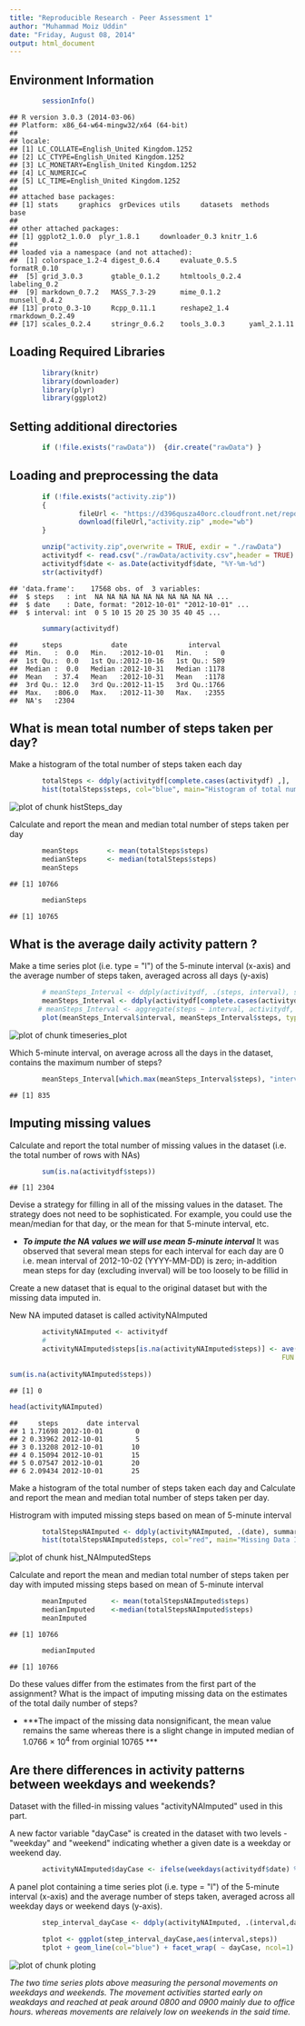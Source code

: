 ```yaml
---
title: "Reproducible Research - Peer Assessment 1"
author: "Muhammad Moiz Uddin"
date: "Friday, August 08, 2014"
output: html_document
---
```



Environment Information
---


```r
        sessionInfo()
```

```
## R version 3.0.3 (2014-03-06)
## Platform: x86_64-w64-mingw32/x64 (64-bit)
## 
## locale:
## [1] LC_COLLATE=English_United Kingdom.1252 
## [2] LC_CTYPE=English_United Kingdom.1252   
## [3] LC_MONETARY=English_United Kingdom.1252
## [4] LC_NUMERIC=C                           
## [5] LC_TIME=English_United Kingdom.1252    
## 
## attached base packages:
## [1] stats     graphics  grDevices utils     datasets  methods   base     
## 
## other attached packages:
## [1] ggplot2_1.0.0  plyr_1.8.1     downloader_0.3 knitr_1.6     
## 
## loaded via a namespace (and not attached):
##  [1] colorspace_1.2-4 digest_0.6.4     evaluate_0.5.5   formatR_0.10    
##  [5] grid_3.0.3       gtable_0.1.2     htmltools_0.2.4  labeling_0.2    
##  [9] markdown_0.7.2   MASS_7.3-29      mime_0.1.2       munsell_0.4.2   
## [13] proto_0.3-10     Rcpp_0.11.1      reshape2_1.4     rmarkdown_0.2.49
## [17] scales_0.2.4     stringr_0.6.2    tools_3.0.3      yaml_2.1.11
```
              
Loading Required Libraries 
---


```r
        library(knitr)
        library(downloader)
        library(plyr)
        library(ggplot2)
```



Setting additional directories
---


```r
        if (!file.exists("rawData"))  {dir.create("rawData") }
```


Loading and preprocessing the data
---


```r
        if (!file.exists("activity.zip"))  
        { 
                 fileUrl <- "https://d396qusza40orc.cloudfront.net/repdata%2Fdata%2Factivity.zip" 
                 download(fileUrl,"activity.zip" ,mode="wb")
        }

        unzip("activity.zip",overwrite = TRUE, exdir = "./rawData")
        activitydf <- read.csv("./rawData/activity.csv",header = TRUE)
        activitydf$date <- as.Date(activitydf$date, "%Y-%m-%d")
        str(activitydf)
```

```
## 'data.frame':	17568 obs. of  3 variables:
##  $ steps   : int  NA NA NA NA NA NA NA NA NA NA ...
##  $ date    : Date, format: "2012-10-01" "2012-10-01" ...
##  $ interval: int  0 5 10 15 20 25 30 35 40 45 ...
```

```r
        summary(activitydf)
```

```
##      steps            date               interval   
##  Min.   :  0.0   Min.   :2012-10-01   Min.   :   0  
##  1st Qu.:  0.0   1st Qu.:2012-10-16   1st Qu.: 589  
##  Median :  0.0   Median :2012-10-31   Median :1178  
##  Mean   : 37.4   Mean   :2012-10-31   Mean   :1178  
##  3rd Qu.: 12.0   3rd Qu.:2012-11-15   3rd Qu.:1766  
##  Max.   :806.0   Max.   :2012-11-30   Max.   :2355  
##  NA's   :2304
```


What is mean total number of steps taken per day?
---
Make a histogram of the total number of steps taken each day



```r
        totalSteps <- ddply(activitydf[complete.cases(activitydf) ,], .(date), summarise, steps = sum(steps))
        hist(totalSteps$steps, col="blue", main="Histogram of total number of steps per day", xlab="Total steps per day")
```

![plot of chunk histSteps_day](figure/histSteps_day.png) 

Calculate and report the mean and median total number of steps taken per day




```r
        meanSteps       <- mean(totalSteps$steps)
        medianSteps     <- median(totalSteps$steps)
        meanSteps
```

```
## [1] 10766
```

```r
        medianSteps
```

```
## [1] 10765
```


What is the average daily activity pattern ?
---
Make a time series plot (i.e. type = "l") of the 5-minute interval (x-axis) and the average number of steps taken, averaged across all days (y-axis)




```r
        # meanSteps_Interval <- ddply(activitydf, .(steps, interval), summarize, meanSteps = mean(steps) )
        meanSteps_Interval <- ddply(activitydf[complete.cases(activitydf) ,] , .(interval), summarize, steps = mean(steps) )
       # meanSteps_Interval <- aggregate(steps ~ interval, activitydf, mean )
        plot(meanSteps_Interval$interval, meanSteps_Interval$steps, type='l', col="blue", main="Average number of steps taken", xlab="Interval",  ylab="Average steps across all days")
```

![plot of chunk timeseries_plot](figure/timeseries_plot.png) 

Which 5-minute interval, on average across all the days in the dataset, contains the maximum number of steps?



```r
        meanSteps_Interval[which.max(meanSteps_Interval$steps), "interval"]
```

```
## [1] 835
```


Imputing missing values
---


Calculate and report the total number of missing values in the dataset (i.e. the total number of rows with NAs)


```r
        sum(is.na(activitydf$steps))
```

```
## [1] 2304
```


Devise a strategy for filling in all of the missing values in the dataset. The strategy does not need to be sophisticated. For example, you could use the mean/median for that day, or the mean for that 5-minute interval, etc.

* ***To impute the NA values we will use mean 5-minute interval***
It was observed that several mean steps for each interval for each day are 0 i.e. mean interval of 2012-10-02 (YYYY-MM-DD) is zero; in-addition mean steps for day (excluding inverval) will be too loosely to be fillid in


Create a new dataset that is equal to the original dataset but with the missing data imputed in.

New NA imputed dataset is called activityNAImputed



```r
        activityNAImputed <- activitydf
        #
        activityNAImputed$steps[is.na(activityNAImputed$steps)] <- ave(activityNAImputed$steps, activityNAImputed$interval, 
                                                                   FUN = function(x) 
                                                                         mean(x, na.rm = TRUE))[c(which(is.na(activityNAImputed$steps)))]
sum(is.na(activityNAImputed$steps))
```

```
## [1] 0
```

```r
head(activityNAImputed)
```

```
##     steps       date interval
## 1 1.71698 2012-10-01        0
## 2 0.33962 2012-10-01        5
## 3 0.13208 2012-10-01       10
## 4 0.15094 2012-10-01       15
## 5 0.07547 2012-10-01       20
## 6 2.09434 2012-10-01       25
```


Make a histogram of the total number of steps taken each day and Calculate
and report the mean and median total number of steps taken per day. 

Histrogram with imputed missing steps based on mean of 5-minute interval


```r
        totalStepsNAImputed <- ddply(activityNAImputed, .(date), summarise, steps = sum(steps))
        hist(totalStepsNAImputed$steps, col="red", main="Missing Data Imputed Histogram of total number of steps per day", xlab="Total steps per day")
```

![plot of chunk hist_NAImputedSteps](figure/hist_NAImputedSteps.png) 



Calculate and report the mean and median total number of steps taken per day with imputed missing steps based on mean of 5-minute interval


```r
        meanImputed      <- mean(totalStepsNAImputed$steps)
        medianImputed    <-median(totalStepsNAImputed$steps)
        meanImputed
```

```
## [1] 10766
```

```r
        medianImputed
```

```
## [1] 10766
```


Do these values differ from the estimates from the first part of the assignment? 
What is the impact of imputing missing data on the estimates of the total daily number of steps?


* ***The impact of the missing data nonsignificant, the mean value remains the same whereas there is a slight change in imputed median of 1.0766 &times; 10<sup>4</sup> from orginial 10765 ***


Are there differences in activity patterns between weekdays and weekends?
---

Dataset with the filled-in missing values "activityNAImputed" used in this part.


A new factor variable "dayCase" is created in the dataset with two levels - "weekday" and "weekend" indicating whether a given date is a weekday or weekend day.


```r
        activityNAImputed$dayCase <- ifelse(weekdays(activitydf$date) %in% c("Saturday","Sunday"), "weekend", "weekday")
```


A panel plot containing a time series plot (i.e. type = "l") of the 5-minute interval (x-axis) and the average number of steps taken, averaged across all weekday days or weekend days (y-axis). 


```r
        step_interval_dayCase <- ddply(activityNAImputed, .(interval,dayCase), summarise, steps = mean(steps))

        tplot <- ggplot(step_interval_dayCase,aes(interval,steps)) 
        tplot + geom_line(col="blue") + facet_wrap( ~ dayCase, ncol=1) + labs(x = "Interval", y = "Number of steps")
```

![plot of chunk ploting](figure/ploting.png) 

*The two time series plots above measuring the personal movements on weekdays and weekends. The movement activities started early on weakdays and reached at peak around 0800 and 0900 mainly due to office hours. whereas movements are relaively low on weekends in the said time.*
